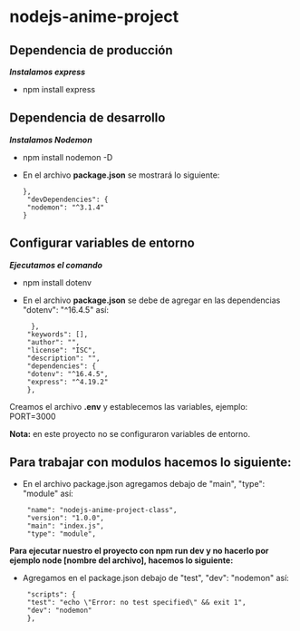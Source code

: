 # nodejs-anime-project

## Dependencia de producción

***Instalamos express*** 

 - npm install express

## Dependencia de desarrollo

***Instalamos Nodemon***

 - npm install nodemon -D
 - En el archivo **package.json** se mostrará lo siguiente:
 
       },
        "devDependencies": {
        "nodemon": "^3.1.4"
       }


## Configurar variables de entorno
***Ejecutamos el comando*** 

 - npm install dotenv
 - En el archivo **package.json** se debe de agregar en las dependencias "dotenv": "^16.4.5" así:

	     },
        "keywords": [],
        "author": "",
        "license": "ISC",
        "description": "",
        "dependencies": {
        "dotenv": "^16.4.5",
        "express": "^4.19.2"
	    },

Creamos el archivo **.env** y establecemos las variables, ejemplo:
PORT=3000

**Nota:** en este proyecto no se configuraron variables de entorno.

## Para trabajar con modulos hacemos lo siguiente:

 - En el archivo package.json agregamos debajo de "main", "type":   
   "module" así:

	    "name": "nodejs-anime-project-class",
	    "version": "1.0.0",
	    "main": "index.js",
	    "type": "module",

**Para ejecutar nuestro el proyecto con npm run dev y no hacerlo por ejemplo node [nombre del archivo], hacemos lo siguiente:**

 - Agregamos en el package.json debajo de "test", "dev": "nodemon" así:

	    "scripts": {
	    "test": "echo \"Error: no test specified\" && exit 1",
	    "dev": "nodemon"
	    },
